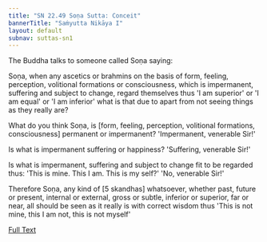 ```yaml
---
title: "SN 22.49 Soṇa Sutta: Conceit"
bannerTitle: "Saṁyutta Nikāya I" 
layout: default 
subnav: suttas-sn1
---
```


The Buddha talks to someone called Soṇa saying:  

Soṇa, when any ascetics or brahmins on the basis of form, feeling, perception, volitional formations or consciousness, which is impermanent, suffering and subject to change, regard themselves thus 'I am superior' or 'I am equal' or 'I am inferior' what is that due to apart from not seeing things as they really are?  

What do you think Soṇa, is [form, feeling, perception, volitional formations, consciousness] permanent or impermanent? 'Impermanent, venerable Sir!'

Is what is impermanent suffering or happiness? 'Suffering, venerable Sir!' 

Is what is impermanent, suffering and subject to change fit to be regarded thus: 'This is mine. This I am. This is my self?' 'No, venerable Sir!'  

Therefore Soṇa, any kind of [5 skandhas] whatsoever, whether past, future or present, internal or external, gross or subtle, inferior or superior, far or near, all should be seen as it really is with correct wisdom thus 'This is not mine, this I am not, this is not myself'

[Full Text](https://accesstoinsight.org/tipitaka/sn/sn22/sn22.049.wlsh.html)
